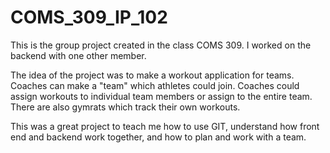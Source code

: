 # COMS_309_IP_102
This is the group project created in the class COMS 309. I worked on the backend with one other member.

The idea of the project was to make a workout application for teams. Coaches can make a "team" which athletes could join. Coaches could assign workouts to individual team members or assign to the entire team.
There are also gymrats which track their own workouts.

This was a great project to teach me how to use GIT, understand how front end and backend work together, and how to plan and work with a team.

